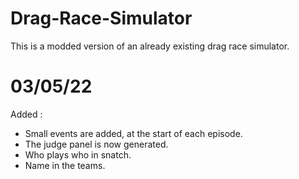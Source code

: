 # Drag-Race-Simulator
This is a modded version of an already existing drag race simulator.

# 03/05/22
Added :
- Small events are added, at the start of each episode.
- The judge panel is now generated.
- Who plays who in snatch.
- Name in the teams.
